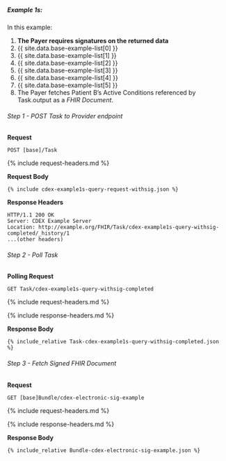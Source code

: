 
##### Example 1s:

In this example:

1. **The Payer requires signatures on the returned data**
1. {{ site.data.base-example-list[0] }}
1. {{ site.data.base-example-list[1] }}
1. {{ site.data.base-example-list[2] }}
1. {{ site.data.base-example-list[3] }}
1. {{ site.data.base-example-list[4] }}
1. {{ site.data.base-example-list[5] }}
1. The Payer fetches Patient B’s Active Conditions referenced by Task.output as a *FHIR Document*.

###### Step 1 - POST Task to Provider endpoint

**Request**
~~~
POST [base]/Task
~~~

{% include request-headers.md %}

**Request Body**

~~~
{% include cdex-example1s-query-request-withsig.json %}
~~~

**Response Headers**

~~~
HTTP/1.1 200 OK
Server: CDEX Example Server
Location: http://example.org/FHIR/Task/cdex-example1s-query-withsig-completed/_history/1
...(other headers)
~~~

###### Step 2 - Poll Task

**Polling Request**
~~~
GET Task/cdex-example1s-query-withsig-completed
~~~

{% include request-headers.md %}

{% include response-headers.md %}

**Response Body**

~~~
{% include_relative Task-cdex-example1s-query-withsig-completed.json %}
~~~

###### Step 3 - Fetch Signed FHIR Document

**Request**
~~~
GET [base]Bundle/cdex-electronic-sig-example
~~~

{% include request-headers.md %}

{% include response-headers.md %}

**Response Body**

~~~
{% include_relative Bundle-cdex-electronic-sig-example.json %}
~~~

